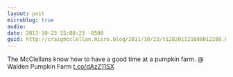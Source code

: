 ```yaml
---
layout: post
microblog: true
audio: 
date: 2011-10-23 15:08:23 -0500
guid: http://craigmcclellan.micro.blog/2011/10/23/t128201121088012288.html
---
```

The McClellans know how to have a good time at a pumpkin farm.   @ Walden Pumpkin Farm [t.co/dAzZ11SX](http://t.co/dAzZ11SX)
